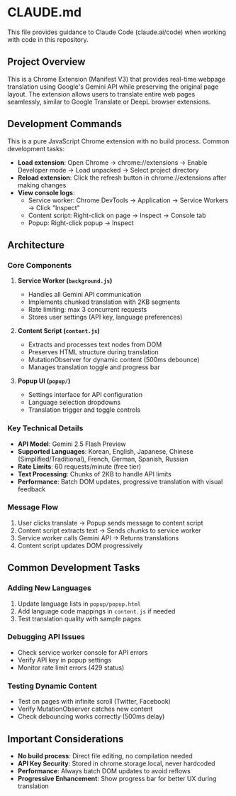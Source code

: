 # CLAUDE.md

This file provides guidance to Claude Code (claude.ai/code) when working with code in this repository.

## Project Overview

This is a Chrome Extension (Manifest V3) that provides real-time webpage translation using Google's Gemini API while preserving the original page layout. The extension allows users to translate entire web pages seamlessly, similar to Google Translate or DeepL browser extensions.

## Development Commands

This is a pure JavaScript Chrome extension with no build process. Common development tasks:

- **Load extension**: Open Chrome → chrome://extensions → Enable Developer mode → Load unpacked → Select project directory
- **Reload extension**: Click the refresh button in chrome://extensions after making changes
- **View console logs**: 
  - Service worker: Chrome DevTools → Application → Service Workers → Click "Inspect"
  - Content script: Right-click on page → Inspect → Console tab
  - Popup: Right-click popup → Inspect

## Architecture

### Core Components

1. **Service Worker (`background.js`)**
   - Handles all Gemini API communication
   - Implements chunked translation with 2KB segments
   - Rate limiting: max 3 concurrent requests
   - Stores user settings (API key, language preferences)

2. **Content Script (`content.js`)**
   - Extracts and processes text nodes from DOM
   - Preserves HTML structure during translation
   - MutationObserver for dynamic content (500ms debounce)
   - Manages translation toggle and progress bar

3. **Popup UI (`popup/`)**
   - Settings interface for API configuration
   - Language selection dropdowns
   - Translation trigger and toggle controls

### Key Technical Details

- **API Model**: Gemini 2.5 Flash Preview
- **Supported Languages**: Korean, English, Japanese, Chinese (Simplified/Traditional), French, German, Spanish, Russian
- **Rate Limits**: 60 requests/minute (free tier)
- **Text Processing**: Chunks of 2KB to handle API limits
- **Performance**: Batch DOM updates, progressive translation with visual feedback

### Message Flow

1. User clicks translate → Popup sends message to content script
2. Content script extracts text → Sends chunks to service worker
3. Service worker calls Gemini API → Returns translations
4. Content script updates DOM progressively

## Common Development Tasks

### Adding New Languages
1. Update language lists in `popup/popup.html`
2. Add language code mappings in `content.js` if needed
3. Test translation quality with sample pages

### Debugging API Issues
- Check service worker console for API errors
- Verify API key in popup settings
- Monitor rate limit errors (429 status)

### Testing Dynamic Content
- Test on pages with infinite scroll (Twitter, Facebook)
- Verify MutationObserver catches new content
- Check debouncing works correctly (500ms delay)

## Important Considerations

- **No build process**: Direct file editing, no compilation needed
- **API Key Security**: Stored in chrome.storage.local, never hardcoded
- **Performance**: Always batch DOM updates to avoid reflows
- **Progressive Enhancement**: Show progress bar for better UX during translation